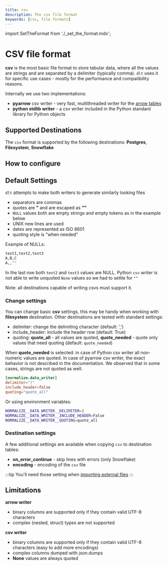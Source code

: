 ```yaml
---
title: csv
description: The csv file format
keywords: [csv, file formats]
---
```

import SetTheFormat from './_set_the_format.mdx';

# CSV file format

**csv** is the most basic file format to store tabular data, where all the values are strings and are separated by a delimiter (typically comma).
`dlt` uses it for specific use cases - mostly for the performance and compatibility reasons.

Internally we use two implementations:
- **pyarrow** csv writer - very fast, multithreaded writer for the [arrow tables](../verified-sources/arrow-pandas.md)
- **python stdlib writer** - a csv writer included in the Python standard library for Python objects

## Supported Destinations

The `csv` format is supported by the following destinations: **Postgres**, **Filesystem**, **Snowflake**

## How to configure

<SetTheFormat file_type="csv"/>

## Default Settings
`dlt` attempts to make both writers to generate similarly looking files
* separators are commas
* quotes are **"** and are escaped as **""**
* `NULL` values both are empty strings and empty tokens as in the example below
* UNIX new lines are used
* dates are represented as ISO 8601
* quoting style is "when needed"

Example of NULLs:
```sh
text1,text2,text3
A,B,C
A,,""
```

In the last row both `text2` and `text3` values are NULL. Python `csv` writer
is not able to write unquoted `None` values so we had to settle for `""`

Note: all destinations capable of writing csvs must support it.

### Change settings
You can change basic **csv** settings, this may be handy when working with **filesystem** destination. Other destinations are tested
with standard settings:

* delimiter: change the delimiting character (default: ',')
* include_header: include the header row (default: True)
* quoting: **quote_all** - all values are quoted, **quote_needed** - quote only values that need quoting (default: `quote_needed`)

When **quote_needed** is selected: in case of Python csv writer all non-numeric values are quoted. In case of pyarrow csv writer, the exact behavior is not described in the documentation. We observed that in some cases, strings are not quoted as well.


```toml
[normalize.data_writer]
delimiter="|"
include_header=false
quoting="quote_all"
```

Or using environment variables:

```sh
NORMALIZE__DATA_WRITER__DELIMITER=|
NORMALIZE__DATA_WRITER__INCLUDE_HEADER=False
NORMALIZE__DATA_WRITER__QUOTING=quote_all
```

### Destination settings
A few additional settings are available when copying `csv` to destination tables:
* **on_error_continue** - skip lines with errors (only Snowflake)
* **encoding** - encoding of the `csv` file

:::tip
You'll need those setting when [importing external files](../../general-usage/resource.md#import-external-files)
:::

## Limitations
**arrow writer**

* binary columns are supported only if they contain valid UTF-8 characters
* complex (nested, struct) types are not supported

**csv writer**
* binary columns are supported only if they contain valid UTF-8 characters (easy to add more encodings)
* complex columns dumped with json.dumps
* **None** values are always quoted